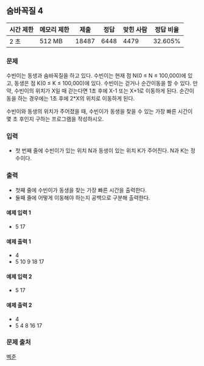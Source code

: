 ## 숨바꼭질 4
 
|시간 제한|	메모리 제한|	제출|	정답|	맞힌 사람|	정답 비율|
|---|---|---|---|---|---|
|2 초|	512 MB|	18487|	6448|	4479|	32.605%|

### 문제
수빈이는 동생과 숨바꼭질을 하고 있다. 수빈이는 현재 점 N(0 ≤ N ≤ 100,000)에 있고, 동생은 점 K(0 ≤ K ≤ 100,000)에 있다.
수빈이는 걷거나 순간이동을 할 수 있다. 만약, 수빈이의 위치가 X일 때 걷는다면 1초 후에 X-1 또는 X+1로 이동하게 된다. 순간이동을 하는 경우에는 1초 후에 2*X의 위치로 이동하게 된다.

수빈이와 동생의 위치가 주어졌을 때, 수빈이가 동생을 찾을 수 있는 가장 빠른 시간이 몇 초 후인지 구하는 프로그램을 작성하시오.

### 입력
- 첫 번째 줄에 수빈이가 있는 위치 N과 동생이 있는 위치 K가 주어진다. N과 K는 정수이다.

### 출력
- 첫째 줄에 수빈이가 동생을 찾는 가장 빠른 시간을 출력한다.
- 둘째 줄에 어떻게 이동해야 하는지 공백으로 구분해 출력한다.

#### 예제 입력 1 
- 5 17

#### 예제 출력 1 
- 4
- 5 10 9 18 17

#### 예제 입력 2 
- 5 17

#### 예제 출력 2 
- 4
- 5 4 8 16 17

### 문제 출처
[벡준](https://www.acmicpc.net/problem/13913)